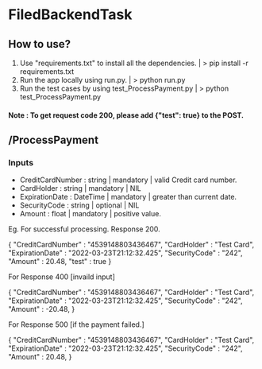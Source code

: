 # FiledBackendTask


## How to use?

1. Use "requirements.txt" to install all the dependencies. |  > pip install -r requirements.txt
2. Run the app locally using run.py. | > python run.py
3. Run the test cases by using test_ProcessPayment.py | > python test_ProcessPayment.py

#### Note : To get request code 200, please add {"test": true} to the POST.

## /ProcessPayment

### Inputs
  - CreditCardNumber : string | mandatory | valid Credit card number.
  - CardHolder : string | mandatory | NIL
  - ExpirationDate : DateTime | mandatory | greater than current date.
  - SecurityCode : string | optional | NIL
  - Amount : float | mandatory | positive value.
  
Eg. 
For successful processing. Response 200.

{
   "CreditCardNumber" : "4539148803436467",
   "CardHolder" : "Test Card",
   "ExpirationDate" : "2022-03-23T21:12:32.425",
   "SecurityCode" : "242",
   "Amount" : 20.48,
   "test" : true
}

For Response 400 [invaild input]

{
   "CreditCardNumber" : "4539148803436467",
   "CardHolder" : "Test Card",
   "ExpirationDate" : "2022-03-23T21:12:32.425",
   "SecurityCode" : "242",
   "Amount" : -20.48,
}

For Response 500 [if the payment failed.]

{
   "CreditCardNumber" : "4539148803436467",
   "CardHolder" : "Test Card",
   "ExpirationDate" : "2022-03-23T21:12:32.425",
   "SecurityCode" : "242",
   "Amount" : 20.48,
}
